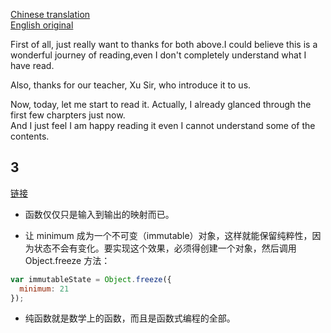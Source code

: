 [Chinese translation](https://github.com/llh911001/mostly-adequate-guide-chinese)  
[English original](https://github.com/MostlyAdequate/mostly-adequate-guide)  

First of all, just really want to thanks for both above.I could believe this is a wonderful journey of reading,even I don't completely understand what I have read.  

Also, thanks for our teacher, Xu Sir, who introduce it to us.  


Now, today, let me start to read it. Actually, I already glanced through the first few charpters just now.  
And I just feel I am happy reading it even I cannot understand some of the contents.

## 3
[链接](https://github.com/llh911001/mostly-adequate-guide-chinese/blob/master/ch3.md)
- 函数仅仅只是输入到输出的映射而已。  
  
- 让 minimum 成为一个不可变（immutable）对象，这样就能保留纯粹性，因为状态不会有变化。要实现这个效果，必须得创建一个对象，然后调用 Object.freeze 方法：
```javascript
var immutableState = Object.freeze({
  minimum: 21
});
```
- 纯函数就是数学上的函数，而且是函数式编程的全部。
